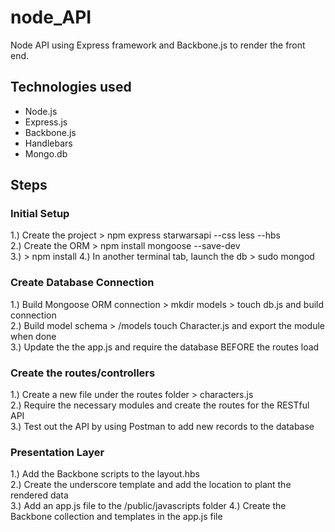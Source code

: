 # node_API
Node API using Express framework and Backbone.js to render the front end. <br>

## Technologies used
* Node.js
* Express.js
* Backbone.js
* Handlebars
* Mongo.db

## Steps

### Initial Setup
1.) Create the project > npm express starwarsapi --css less --hbs <br>
2.) Create the ORM > npm install mongoose --save-dev <br>
3.) > npm install
4.) In another terminal tab, launch the db > sudo mongod

### Create Database Connection
1.) Build Mongoose ORM connection > mkdir models > touch db.js and build connection <br>
2.) Build model schema > /models touch Character.js and export the module when done <br>
3.) Update the the app.js and require the database BEFORE the routes load <br>


### Create the routes/controllers
1.) Create a new file under the routes folder > characters.js <br>
2.) Require the necessary modules and create the routes for the RESTful API <br>
3.) Test out the API by using Postman to add new records to the database

### Presentation Layer
1.) Add the Backbone scripts to the layout.hbs <br>
2.) Create the underscore template and add the location to plant the rendered data <br>
3.) Add an app.js file to the /public/javascripts folder
4.) Create the Backbone collection and templates in the app.js file
